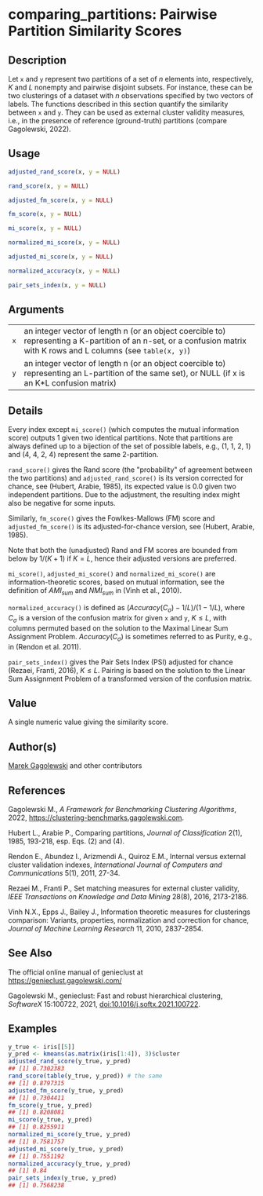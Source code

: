 # comparing_partitions: Pairwise Partition Similarity Scores

## Description

Let `x` and `y` represent two partitions of a set of $n$ elements into, respectively, $K$ and $L$ nonempty and pairwise disjoint subsets. For instance, these can be two clusterings of a dataset with $n$ observations specified by two vectors of labels. The functions described in this section quantify the similarity between `x` and `y`. They can be used as external cluster validity measures, i.e., in the presence of reference (ground-truth) partitions (compare Gagolewski, 2022).

## Usage

``` r
adjusted_rand_score(x, y = NULL)

rand_score(x, y = NULL)

adjusted_fm_score(x, y = NULL)

fm_score(x, y = NULL)

mi_score(x, y = NULL)

normalized_mi_score(x, y = NULL)

adjusted_mi_score(x, y = NULL)

normalized_accuracy(x, y = NULL)

pair_sets_index(x, y = NULL)
```

## Arguments

|     |                                                                                                                                                                       |
|-----|-----------------------------------------------------------------------------------------------------------------------------------------------------------------------|
| `x` | an integer vector of length n (or an object coercible to) representing a K-partition of an n-set, or a confusion matrix with K rows and L columns (see `table(x, y)`) |
| `y` | an integer vector of length n (or an object coercible to) representing an L-partition of the same set), or NULL (if x is an K\*L confusion matrix)                    |

## Details

Every index except `mi_score()` (which computes the mutual information score) outputs 1 given two identical partitions. Note that partitions are always defined up to a bijection of the set of possible labels, e.g., (1, 1, 2, 1) and (4, 4, 2, 4) represent the same 2-partition.

`rand_score()` gives the Rand score (the \"probability\" of agreement between the two partitions) and `adjusted_rand_score()` is its version corrected for chance, see (Hubert, Arabie, 1985), its expected value is 0.0 given two independent partitions. Due to the adjustment, the resulting index might also be negative for some inputs.

Similarly, `fm_score()` gives the Fowlkes-Mallows (FM) score and `adjusted_fm_score()` is its adjusted-for-chance version, see (Hubert, Arabie, 1985).

Note that both the (unadjusted) Rand and FM scores are bounded from below by $1/(K+1)$ if $K=L$, hence their adjusted versions are preferred.

`mi_score()`, `adjusted_mi_score()` and `normalized_mi_score()` are information-theoretic scores, based on mutual information, see the definition of $AMI_{sum}$ and $NMI_{sum}$ in (Vinh et al., 2010).

`normalized_accuracy()` is defined as $(Accuracy(C_\sigma)-1/L)/(1-1/L)$, where $C_\sigma$ is a version of the confusion matrix for given `x` and `y`, $K \leq L$, with columns permuted based on the solution to the Maximal Linear Sum Assignment Problem. $Accuracy(C_\sigma)$ is sometimes referred to as Purity, e.g., in (Rendon et al. 2011).

`pair_sets_index()` gives the Pair Sets Index (PSI) adjusted for chance (Rezaei, Franti, 2016), $K \leq L$. Pairing is based on the solution to the Linear Sum Assignment Problem of a transformed version of the confusion matrix.

## Value

A single numeric value giving the similarity score.

## Author(s)

[Marek Gagolewski](https://www.gagolewski.com/) and other contributors

## References

Gagolewski M., *A Framework for Benchmarking Clustering Algorithms*, 2022, <https://clustering-benchmarks.gagolewski.com>.

Hubert L., Arabie P., Comparing partitions, *Journal of Classification* 2(1), 1985, 193-218, esp. Eqs. (2) and (4).

Rendon E., Abundez I., Arizmendi A., Quiroz E.M., Internal versus external cluster validation indexes, *International Journal of Computers and Communications* 5(1), 2011, 27-34.

Rezaei M., Franti P., Set matching measures for external cluster validity, *IEEE Transactions on Knowledge and Data Mining* 28(8), 2016, 2173-2186.

Vinh N.X., Epps J., Bailey J., Information theoretic measures for clusterings comparison: Variants, properties, normalization and correction for chance, *Journal of Machine Learning Research* 11, 2010, 2837-2854.

## See Also

The official online manual of <span class="pkg">genieclust</span> at <https://genieclust.gagolewski.com/>

Gagolewski M., <span class="pkg">genieclust</span>: Fast and robust hierarchical clustering, *SoftwareX* 15:100722, 2021, [doi:10.1016/j.softx.2021.100722](https://doi.org/10.1016/j.softx.2021.100722).

## Examples




```r
y_true <- iris[[5]]
y_pred <- kmeans(as.matrix(iris[1:4]), 3)$cluster
adjusted_rand_score(y_true, y_pred)
## [1] 0.7302383
rand_score(table(y_true, y_pred)) # the same
## [1] 0.8797315
adjusted_fm_score(y_true, y_pred)
## [1] 0.7304411
fm_score(y_true, y_pred)
## [1] 0.8208081
mi_score(y_true, y_pred)
## [1] 0.8255911
normalized_mi_score(y_true, y_pred)
## [1] 0.7581757
adjusted_mi_score(y_true, y_pred)
## [1] 0.7551192
normalized_accuracy(y_true, y_pred)
## [1] 0.84
pair_sets_index(y_true, y_pred)
## [1] 0.7568238
```
